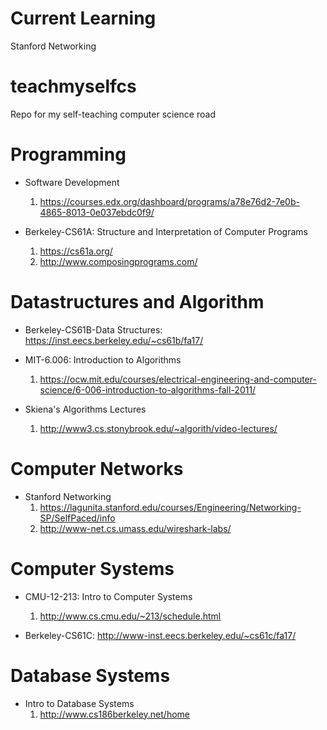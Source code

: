 # Current Learning
Stanford Networking

# teachmyselfcs
Repo for my self-teaching computer science road

# Programming

* Software Development
    1. https://courses.edx.org/dashboard/programs/a78e76d2-7e0b-4865-8013-0e037ebdc0f9/

* Berkeley-CS61A: Structure and Interpretation of Computer Programs
    1. https://cs61a.org/
    2. http://www.composingprograms.com/

# Datastructures and Algorithm

* Berkeley-CS61B-Data Structures: https://inst.eecs.berkeley.edu/~cs61b/fa17/

* MIT-6.006: Introduction to Algorithms
    1. https://ocw.mit.edu/courses/electrical-engineering-and-computer-science/6-006-introduction-to-algorithms-fall-2011/

* Skiena's Algorithms Lectures
    1. http://www3.cs.stonybrook.edu/~algorith/video-lectures/

# Computer Networks

* Stanford Networking
    1. https://lagunita.stanford.edu/courses/Engineering/Networking-SP/SelfPaced/info
    2. http://www-net.cs.umass.edu/wireshark-labs/

# Computer Systems

* CMU-12-213: Intro to Computer Systems
    1. http://www.cs.cmu.edu/~213/schedule.html

* Berkeley-CS61C: http://www-inst.eecs.berkeley.edu/~cs61c/fa17/

# Database Systems

* Intro to Database Systems
    1. http://www.cs186berkeley.net/home
